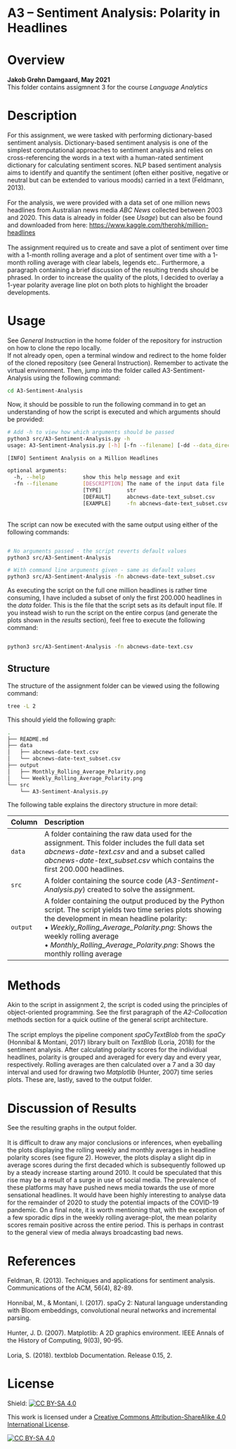 # A3 – Sentiment Analysis: Polarity in Headlines

# Overview 

**Jakob Grøhn Damgaard, May 2021** <br/>
This folder contains  assigmnent 3 for the course *Language Analytics*

# Description
For this assignment, we were tasked with performing dictionary-based sentiment analysis. Dictionary-based sentiment analysis is one of the simplest computational approaches to sentiment analysis and relies on cross-referencing the words in a text with a human-rated sentiment dictionary for calculating sentiment scores. NLP based sentiment analysis aims to identify and quantify the sentiment (often either positive, negative or neutral but can be extended to various moods) carried in a text (Feldmann, 2013).<br>
<br>
For the analysis, we were provided with a data set of one million news headlines from Australian news media *ABC News* collected between 2003 and 2020. This data is already in folder (see *Usage*) but can also be found and downloaded from here: https://www.kaggle.com/therohk/million-headlines
<br>
<br>
 The assignment required us to create and save a plot of sentiment over time with a 1-month rolling average and a plot of sentiment over time with a 1-month rolling average with clear labels, legends etc.. Furthermore, a paragraph containing a brief discussion of the resulting trends should be phrased. In order to increase the quality of the plots, I decided to overlay a 1-year polarity average line plot on both plots to highlight the broader developments.

# Usage
See *General Instruction* in the home folder of the repository for instruction on how to clone the repo locally.
<br>
If not already open, open a terminal window and redirect to the home folder of the cloned repository (see General Instruction). Remember to activate the virtual environment. Then, jump into the folder called A3-Sentiment-Analysis using the following command:

```bash
cd A3-Sentiment-Analysis
```
Now, it should be possible to run the following command in to get an understanding of how the script is executed and which arguments should be provided:

```bash
# Add -h to view how which arguments should be passed  
python3 src/A3-Sentiment-Analysis.py -h
usage: A3-Sentiment-Analysis.py [-h] [-fn --filename] [-dd --data_directory]

[INFO] Sentiment Analysis on a Million Headlines

optional arguments:
  -h, --help            show this help message and exit
  -fn --filename        [DESCRIPTION] The name of the input data file 
                        [TYPE]        str 
                        [DEFAULT]     abcnews-date-text_subset.csv 
                        [EXAMPLE]     -fn abcnews-date-text_subset.csv 

```
<br>
The script can now be executed with the same output using either of the following commands:

```bash

# No arguments passed - the script reverts default values
python3 src/A3-Sentiment-Analysis

# With command line arguments given - same as default values
python3 src/A3-Sentiment-Analysis -fn abcnews-date-text_subset.csv

```

As executing the script on the full one million headlines is rather time consuming, I have included a subset of only the first 200.000 headlines in the *data* folder. This is the file that the script sets as its default input file. If you instead wish to run the script on the entire corpus (and generate the plots shown in the *results* section), feel free to execute the following command:

```bash

python3 src/A3-Sentiment-Analysis -fn abcnews-date-text.csv

```

## Structure
The structure of the assignment folder can be viewed using the following command:

```bash
tree -L 2
```

This should yield the following graph:

```bash
.
├── README.md
├── data
│   ├── abcnews-date-text.csv
│   └── abcnews-date-text_subset.csv
├── output
│   ├── Monthly_Rolling_Average_Polarity.png
│   └── Weekly_Rolling_Average_Polarity.png
└── src
    └── A3-Sentiment-Analysis.py

```

The following table explains the directory structure in more detail:
<br>

| Column | Description|
|--------|:-----------|
```data```| A folder containing the raw data used for the assignment.  This folder includes the full data set *abcnews-date-text.csv* and and a subset called *abcnews-date-text_subset.csv* which contains the first 200.000 headlines.
```src``` | A folder containing the source code (*A3-Sentiment-Analysis.py*) created to solve the assignment. 
```output``` |A folder containing the output produced by the Python script. The script yields two time series plots showing the development in mean headline polarity: <br> •	*Weekly_Rolling_Average_Polarity.png*: Shows the weekly rolling average <br> •	*Monthly_Rolling_Average_Polarity.png*: Shows the monthly rolling average


# Methods
Akin to the script in assignment 2, the script is coded using the principles of object-oriented programming. See the first paragraph of the *A2-Collocation* methods section for a quick outline of the general script architecture. <br>
<br>
The script employs the pipeline component *spaCyTextBlob* from the *spaCy* (Honnibal & Montani, 2017) library built on *TextBlob* (Loria, 2018) for the sentiment analysis. After calculating polarity scores for the individual headlines, polarity is grouped and averaged for every day and every year, respectively. Rolling averages are then calculated over a 7 and a 30 day interval and used for drawing two *Matplotlib* (Hunter, 2007) time series plots. These are, lastly, saved to the output folder. 

# Discussion of Results
See the resulting graphs in the output folder.
<br>
<br>
It is difficult to draw any major conclusions or inferences, when eyeballing the plots displaying the rolling weekly and monthly averages in headline polarity scores (see figure 2). However, the plots display a slight dip in average scores during the first decaded which is subsequently followed up by a steady increase starting around 2010. It could be speculated that this rise may be a result of a surge in use of social media. The prevalence of these platforms may have pushed news media towards the use of more sensational headlines. It would have been highly interesting to analyse data for the remainder of 2020 to study the potential impacts of the COVID-19 pandemic. On a final note, it is worth mentioning that, with the exception of a few sporadic dips in the weekly rolling average-plot, the mean polarity scores remain positive across the entire period. This is perhaps in contrast to the general view of media always broadcasting bad news.

# References
Feldman, R. (2013). Techniques and applications for sentiment analysis. Communications of the ACM, 56(4), 82-89.
<br>
<br>
Honnibal, M., & Montani, I. (2017). spaCy 2: Natural language understanding with Bloom embeddings, convolutional neural networks and incremental parsing.
<br>
<br>
Hunter, J. D. (2007). Matplotlib: A 2D graphics environment. IEEE Annals of the History of Computing, 9(03), 90-95.
<br>
<br>
Loria, S. (2018). textblob Documentation. Release 0.15, 2.
<br>

# License
Shield: [![CC BY-SA 4.0][cc-by-sa-shield]][cc-by-sa]

This work is licensed under a
[Creative Commons Attribution-ShareAlike 4.0 International License][cc-by-sa].

[![CC BY-SA 4.0][cc-by-sa-image]][cc-by-sa]

[cc-by-sa]: http://creativecommons.org/licenses/by-sa/4.0/
[cc-by-sa-image]: https://licensebuttons.net/l/by-sa/4.0/88x31.png
[cc-by-sa-shield]: https://img.shields.io/badge/License-CC%20BY--SA%204.0-lightgrey.svg

